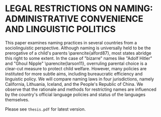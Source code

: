 # LEGAL RESTRICTIONS ON NAMING: ADMINISTRATIVE CONVENIENCE AND LINGUISTIC POLITICS

This paper examines naming practices in several countries from a sociolinguistic
perspective. Although naming is universally held to be the prerogative of a
child's parents \parencite{alford87}, most states abridge this right to some
extent. In the case of "bizarre" names like "Adolf Hitler" and "Ghoul Nipple"
\parencite{larson11}, overruling parental choice is a clear-cut measure to
protect child welfare. However, many policies are instituted for more subtle
aims, including bureaucratic efficiency and linguistic policy. We will compare
naming laws in four jurisdictions, namely California, Lithuania, Iceland, and
the People's Republic of China. We observe that the rationale and methods for
restricting names are influenced by the country's official language policies and
status of the languages themselves.

Please see `thesis.pdf` for latest version.
